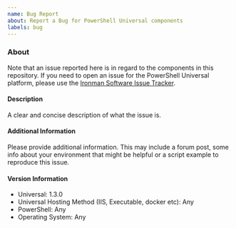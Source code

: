 ```yaml
---
name: Bug Report
about: Report a Bug for PowerShell Universal components
labels: bug
---
```


### About 

Note that an issue reported here is in regard to the components in this repository. If you need to open an issue for the PowerShell Universal platform, please use the [Ironman Software Issue Tracker](https://github.com/ironmansoftware/issues).

#### Description

A clear and concise description of what the issue is.

#### Additional Information

Please provide additional information. This may include a forum post, some info about your environment that might be helpful or a script example to reproduce this issue. 


#### Version Information

- Universal: 1.3.0
- Universal Hosting Method (IIS, Executable, docker etc): Any
- PowerShell: Any
- Operating System: Any
